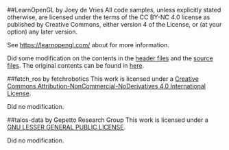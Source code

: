 ##LearnOpenGL by Joey de Vries
All code samples, unless explicitly stated otherwise, are licensed under the terms of the CC BY-NC 4.0 license as published by Creative Commons, either version 4 of the License, or (at your option) any later version.

See https://learnopengl.com/ about for more information.

Did some modification on the contents in the [header files](./includes/learnopengl/) and the [source files](./src/). The original contents can be found in [here](https://github.com/JoeyDeVries/LearnOpenGL).


##fetch_ros by fetchrobotics
This work is licensed under a [Creative Commons Attribution-NonCommercial-NoDerivatives 4.0 International License](https://creativecommons.org/licenses/by-nc-nd/4.0/).

Did no modification.

##talos-data by Gepetto Research Group
This work is licensed under a [GNU LESSER GENERAL PUBLIC LICENSE](https://www.gnu.org/licenses/lgpl-3.0.html).

Did no modification.
